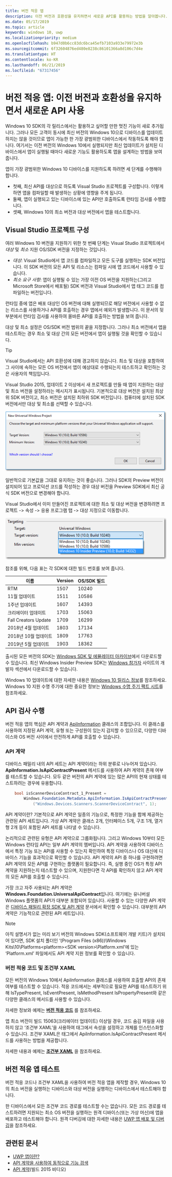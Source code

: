 ```yaml
---
title: 버전 적응 앱
description: 이전 버전과 호환성을 유지하면서 새로운 API를 활용하는 방법을 알아봅니다.
ms.date: 05/17/2019
ms.topic: article
keywords: windows 10, uwp
ms.localizationpriority: medium
ms.openlocfilehash: b947d0b6cc83dc6bca45efb7103a933e79972e3b
ms.sourcegitcommit: 6f32604876ed480e8238c86101366a8d106c7d4e
ms.translationtype: HT
ms.contentlocale: ko-KR
ms.lasthandoff: 06/21/2019
ms.locfileid: "67317456"
---
```

# <a name="version-adaptive-apps-use-new-apis-while-maintaining-compatibility-with-previous-versions"></a>버전 적응 앱: 이전 버전과 호환성을 유지하면서 새로운 API 사용

Windows 10 SDK의 각 릴리스에서는 활용하고 싶어할 만한 멋진 기능이 새로 추가됩니다. 그러나 모든 고객이 동시에 최신 버전의 Windows 10으로 디바이스를 업데이트하지는 않을 것이므로 앱이 가능한 한 가장 광범위한 디바이스에서 작동하도록 해야 합니다. 여기서는 이전 버전의 Windows 10에서 실행되지만 최신 업데이트가 설치된 디바이스에서 앱이 실행될 때마다 새로운 기능도 활용하도록 앱을 설계하는 방법을 보여 줍니다.

앱이 가장 광범위한 Windows 10 디바이스를 지원하도록 하려면 세 단계를 수행해야 합니다.

- 첫째, 최신 API를 대상으로 하도록 Visual Studio 프로젝트를 구성합니다. 이렇게 하면 앱을 컴파일할 때 발생하는 상황에 영향을 주게 됩니다.
- 둘째, 앱이 실행되고 있는 디바이스에 있는 API만 호출하도록 런타임 검사를 수행합니다.
- 셋째, Windows 10의 최소 버전과 대상 버전에서 앱을 테스트합니다.

## <a name="configure-your-visual-studio-project"></a>Visual Studio 프로젝트 구성

여러 Windows 10 버전을 지원하기 위한 첫 번째 단계는 Visual Studio 프로젝트에서 *대상* 및 *최소* 지원 OS/SDK 버전을 지정하는 것입니다.

- *대상*: Visual Studio에서 앱 코드를 컴파일하고 모든 도구를 실행하는 SDK 버전입니다. 이 SDK 버전의 모든 API 및 리소스는 컴파일 시에 앱 코드에서 사용할 수 있습니다.
- *최소 요구 사항*: 앱이 실행될 수 있는 가장 이전 OS 버전을 지원하는(그리고 Microsoft Store에서 배포될) SDK 버전과 Visual Studio에서 앱 태그 코드를 컴파일하는 버전입니다. 

런타임 중에 앱은 배포 대상인 OS 버전에 대해 실행되므로 해당 버전에서 사용할 수 없는 리소스를 사용하거나 API를 호출하는 경우 앱에서 예외가 발생합니다. 이 문서의 뒷부분에서 런타임 검사를 사용하여 올바른 API를 호출하는 방법을 보여 줍니다.

대상 및 최소 설정은 OS/SDK 버전 범위의 끝을 지정합니다. 그러나 최소 버전에서 앱을 테스트하는 경우 최소 및 대상 간의 모든 버전에서 앱이 실행될 것을 확인할 수 있습니다.

> [!TIP]
> Visual Studio에서는 API 호환성에 대해 경고하지 않습니다. 최소 및 대상을 포함하여 그 사이에 속하는 모든 OS 버전에서 앱이 예상대로 수행되는지 테스트하고 확인하는 것은 사용자의 책임입니다.

Visual Studio 2015, 업데이트 2 이상에서 새 프로젝트를 만들 때 앱이 지원하는 대상 및 최소 버전을 설정하라는 메시지가 표시됩니다. 기본적으로 대상 버전은 설치된 최상위 SDK 버전이고, 최소 버전은 설치된 최하위 SDK 버전입니다. 컴퓨터에 설치된 SDK 버전에서만 대상 및 최소를 선택할 수 있습니다. 

![Visual Studio에서 대상 SDK 설정](images/vs-target-sdk-1.png)

일반적으로 기본값을 그대로 유지하는 것이 좋습니다. 그러나 SDK의 Preview 버전이 설치되어 있고 프로덕션 코드를 작성하는 경우 대상 버전을 Preview SDK에서 최신 공식 SDK 버전으로 변경해야 합니다. 

Visual Studio에서 이미 만들어진 프로젝트에 대한 최소 및 대상 버전을 변경하려면 프로젝트 -&gt; 속성 -&gt; 응용 프로그램 탭 -&gt; 대상 지정으로 이동합니다.

![Visual Studio에서 대상 SDK 변경](images/vs-target-sdk-2.png)

참조를 위해, 다음 표는 각 SDK에 대한 빌드 번호를 보여 줍니다.

| 이름 | Version | OS/SDK 빌드 |
| ---- | ---- | ---- |
| RTM | 1507 | 10240 |
| 11월 업데이트 | 1511 | 10586 |
| 1주년 업데이트 | 1607 | 14393 |
| 크리에이터 업데이트 | 1703 | 15063 |
| Fall Creators Update | 1709 | 16299 |
| 2018년 4월 업데이트 | 1803 | 17134 |
| 2018년 10월 업데이트 | 1809 | 17763 |
| 2019년 5월 업데이트 | 1903 | 18362 |

출시된 모든 버전의 SDK는 [Windows SDK 및 에뮬레이터 아카이브](https://developer.microsoft.com/windows/downloads/sdk-archive)에서 다운로드할 수 있습니다. 최신 Windows Insider Preview SDK는 [Windows 참가자](https://insider.windows.com/for-developers/) 사이트의 개발자 섹션에서 다운로드할 수 있습니다.

 Windows 10 업데이트에 대한 자세한 내용은 [Windows 10 릴리스 정보](https://www.microsoft.com/itpro/windows-10/release-information)를 참조하세요. Windows 10 지원 수명 주기에 대한 중요한 정보는 [Windows 수명 주기 팩트 시트](https://support.microsoft.com/help/13853/windows-lifecycle-fact-sheet)를 참조하세요.

## <a name="perform-api-checks"></a>API 검사 수행

버전 적응 앱의 핵심은 API 계약과 [ApiInformation](https://docs.microsoft.com/uwp/api/windows.foundation.metadata.apiinformation) 클래스의 조합입니다. 이 클래스를 사용하여 지정된 API 계약, 유형 또는 구성원이 있는지 감지할 수 있으므로, 다양한 디바이스와 OS 버전 사이에서 안전하게 API를 호출할 수 있습니다.

### <a name="api-contracts"></a>API 계약

디바이스 패밀리 내의 API 세트는 API 계약이라는 하위 분류로 나누어져 있습니다. **ApiInformation.IsApiContractPresent** 메서드를 사용하여 API 계약의 존재 여부를 테스트할 수 있습니다. 모두 같은 버전의 API 계약에 있는 많은 API의 현재 상태를 테스트하려는 경우에 유용합니다.

```csharp
    bool isScannerDeviceContract_1_Present =
        Windows.Foundation.Metadata.ApiInformation.IsApiContractPresent
            ("Windows.Devices.Scanners.ScannerDeviceContract", 1);
```

API 계약이란? 기본적으로 API 계약은 일종의 기능으로, 특정한 기능을 함께 제공하는 관련된 API 세트입니다. 가상 API 계약은 클래스 2개, 인터페이스 5개, 구조 1개, 열거형 2개 등이 포함된 API 세트를 나타낼 수 있습니다.

논리적으로 관련된 유형은 API 계약으로 그룹화됩니다. 그리고 Windows 10부터 모든 Windows 런타임 API는 일부 API 계약의 멤버입니다. API 계약을 사용하여 디바이스에서 특정 기능 또는 API를 사용할 수 있는지 확인하여 특정 디바이스나 OS 대신에 디바이스 기능을 효과적으로 확인할 수 있습니다. API 계약의 API 중 하나를 구현하려면 API 계약의 모든 API를 구현하는 플랫폼이 필요합니다. 즉, 실행 중인 OS가 특정 API 계약을 지원하는지 테스트할 수 있으며, 지원한다면 각 API를 확인하지 않고 API 계약의 모든 API를 호출할 수 있습니다.

가장 크고 자주 사용되는 API 계약은 **Windows.Foundation.UniversalApiContract**입니다. 여기에는 유니버설 Windows 플랫폼의 API가 대부분 포함되어 있습니다. 사용할 수 있는 다양한 API 계약은 [디바이스 패밀리 확장 SDK 및 API 계약](https://docs.microsoft.com/uwp/extension-sdks/) 문서에서 확인할 수 있습니다. 대부분의 API 계약은 기능적으로 관련된 API 세트입니다.

> [!NOTE]
> 아직 설명서가 없는 미리 보기 버전의 Windows SDK(소프트웨어 개발 키트)가 설치되어 있다면, SDK 설치 폴더인 ‘\(Program Files (x86))\Windows Kits\10\Platforms\<platform>\<SDK version>\Platform.xml’에 있는 ‘Platform.xml’ 파일에서도 API 계약 지원 정보를 확인할 수 있습니다.

### <a name="version-adaptive-code-and-conditional-xaml"></a>버전 적응 코드 및 조건부 XAML

모든 버전의 Windows 10에서 ApiInformation 클래스를 사용하여 호출할 API의 존재 여부를 테스트할 수 있습니다. 적응 코드에서는 세부적으로 필요한 API를 테스트하기 위해 IsTypePresent, IsEventPresent, IsMethodPresent IsPropertyPresent와 같은 다양한 클래스의 메서드를 사용할 수 있습니다.

자세한 정보와 예제는 **[버전 적응 코드](version-adaptive-code.md)** 를 참조하세요.

앱 최소 버전이 빌드 15063(크리에이터 업데이트) 이상일 경우, 코드 숨김 파일을 사용하지 않고 ‘조건부 XAML’을 사용하여 태그에서 속성을 설정하고 개체를 인스턴스화할 수 있습니다.  조건부 XAML은 태그에서 ApiInformation.IsApiContractPresent 메서드를 사용하는 방법을 제공합니다.

자세한 내용과 예제는 **[조건부 XAML](conditional-xaml.md)** 을 참조하세요.

## <a name="test-your-version-adaptive-app"></a>버전 적응 앱 테스트

버전 적응 코드나 조건부 XAML을 사용하여 버전 적응 앱을 제작할 경우, Windows 10의 최소 버전을 실행하는 디바이스와 대상 버전을 실행하는 디바이스에서 테스트해야 합니다.

한 디바이스에서 모든 조건부 코드 경로를 테스트할 수는 없습니다. 모든 코드 경로를 테스트하려면 지원되는 최소 OS 버전을 실행하는 원격 디바이스(또는 가상 머신)에 앱을 배포하고 테스트해야 합니다.
원격 디버깅에 대한 자세한 내용은 [UWP 앱 배포 및 디버깅](deploying-and-debugging-uwp-apps.md)을 참조하세요.

## <a name="related-articles"></a>관련된 문서

- [UWP 앱이란?](https://docs.microsoft.com/windows/uwp/get-started/universal-application-platform-guide)
- [API 계약을 사용하여 동적으로 기능 검색](https://blogs.windows.com/buildingapps/2015/09/15/dynamically-detecting-features-with-api-contracts-10-by-10/)
- [API 계약](https://channel9.msdn.com/Events/Build/2015/3-733)(빌드 2015 비디오)
